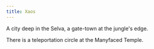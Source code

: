 ```yaml
---
title: Xaos
---
```

A city deep in the Selva, a gate-town at the jungle's edge.

There is a teleportation circle at the Manyfaced Temple.
